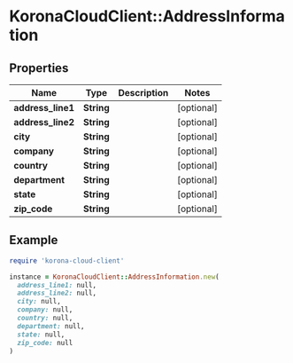 # KoronaCloudClient::AddressInformation

## Properties

| Name | Type | Description | Notes |
| ---- | ---- | ----------- | ----- |
| **address_line1** | **String** |  | [optional] |
| **address_line2** | **String** |  | [optional] |
| **city** | **String** |  | [optional] |
| **company** | **String** |  | [optional] |
| **country** | **String** |  | [optional] |
| **department** | **String** |  | [optional] |
| **state** | **String** |  | [optional] |
| **zip_code** | **String** |  | [optional] |

## Example

```ruby
require 'korona-cloud-client'

instance = KoronaCloudClient::AddressInformation.new(
  address_line1: null,
  address_line2: null,
  city: null,
  company: null,
  country: null,
  department: null,
  state: null,
  zip_code: null
)
```

